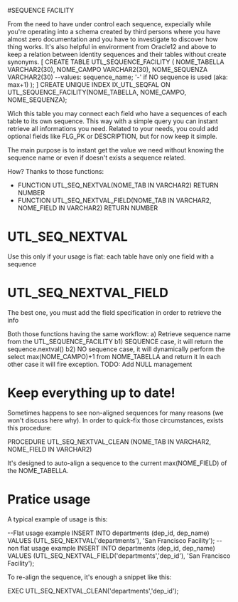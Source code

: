 #SEQUENCE FACILITY

From the need to have under control each sequence, expecially while you're operating into a schema created by third persons where you have almost zero documentation and you have to investigate to discover how thing works.
It's also helpful in envirorment from Oracle12 and above to keep a relation between identity sequences and their tables without create synonyms.
[
CREATE TABLE UTL_SEQUENCE_FACILITY (
  NOME_TABELLA  VARCHAR2(30),
  NOME_CAMPO    VARCHAR2(30),
  NOME_SEQUENZA VARCHAR2(30) --values: sequence_name; '-' if NO sequence is used (aka: max+1)
);
]
CREATE UNIQUE INDEX IX_UTL_SEQFAL ON UTL_SEQUENCE_FACILITY(NOME_TABELLA, NOME_CAMPO, NOME_SEQUENZA);

Wich this table you may connect each field who have a sequences of each table to its own sequence.
This way with a simple query you can instant retrieve all informations you need.
Related to your needs, you could add optional fields like FLG_PK or DESCRIPTION, but for now keep it simple.

The main purpose is to instant get the value we need without knowing the sequence name or even if doesn't exists a sequence related.

How? Thanks to those functions:
- FUNCTION UTL_SEQ_NEXTVAL(NOME_TAB IN VARCHAR2) RETURN NUMBER
- FUNCTION UTL_SEQ_NEXTVAL_FIELD(NOME_TAB IN VARCHAR2, NOME_FIELD IN VARCHAR2) RETURN NUMBER

# UTL_SEQ_NEXTVAL
Use this only if your usage is flat: each table have only one field with a sequence

# UTL_SEQ_NEXTVAL_FIELD
The best one, you must add the field specification in order to retrieve the info

Both those functions having the same workflow:
a) Retrieve sequence name from the UTL_SEQUENCE_FACILITY
b1) SEQUENCE case, it will return the sequence.nextval()
b2) NO sequence case, it will dynamically perform the select max(NOME_CAMPO)+1 from NOME_TABELLA and return it
In each other case it will fire exception.
TODO: Add NULL management

# Keep everything up to date!
Sometimes happens to see non-aligned sequences for many reasons (we won't discuss here why).
In order to quick-fix those circumstances, exists this procedure:

PROCEDURE UTL_SEQ_NEXTVAL_CLEAN (NOME_TAB IN VARCHAR2, NOME_FIELD IN VARCHAR2)

It's designed to auto-align a sequence to the current max(NOME_FIELD) of the NOME_TABELLA.

# Pratice usage

A typical example of usage is this:

--Flat usage example
INSERT INTO departments (dep_id, dep_name) VALUES (UTL_SEQ_NEXTVAL('departments'), 'San Francisco Facility');
--non flat usage example
INSERT INTO departments (dep_id, dep_name) VALUES (UTL_SEQ_NEXTVAL_FIELD('departments','dep_id'), 'San Francisco Facility');

To re-align the sequence, it's enough a snippet like this:

EXEC UTL_SEQ_NEXTVAL_CLEAN('departments','dep_id');
